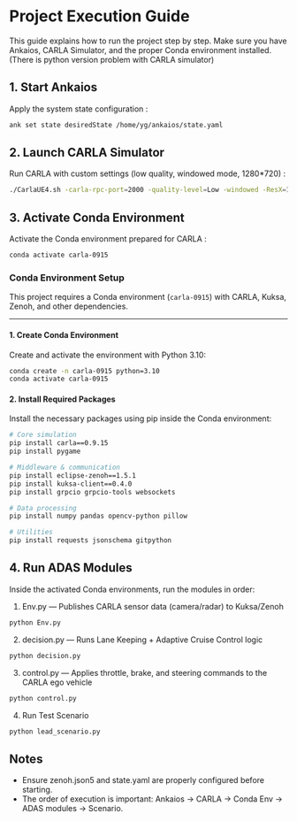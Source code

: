 # Project Execution Guide

This guide explains how to run the project step by step.
Make sure you have Ankaios, CARLA Simulator, and the proper Conda environment installed. (There is python version problem with CARLA simulator)

## 1. Start Ankaios
Apply the system state configuration :
```bash
ank set state desiredState /home/yg/ankaios/state.yaml
```

## 2. Launch CARLA Simulator
Run CARLA with custom settings (low quality, windowed mode, 1280*720) :
```bash
./CarlaUE4.sh -carla-rpc-port=2000 -quality-level=Low -windowed -ResX=1280 -ResY=720
```

## 3. Activate Conda Environment
Activate the Conda environment prepared for CARLA :
```bash
conda activate carla-0915
```

### Conda Environment Setup
This project requires a Conda environment (`carla-0915`) with CARLA, Kuksa, Zenoh, and other dependencies.

---

#### 1. Create Conda Environment
Create and activate the environment with Python 3.10:
```bash
conda create -n carla-0915 python=3.10
conda activate carla-0915
```

#### 2. Install Required Packages
Install the necessary packages using pip inside the Conda environment:
```bash
# Core simulation
pip install carla==0.9.15
pip install pygame

# Middleware & communication
pip install eclipse-zenoh==1.5.1
pip install kuksa-client==0.4.0
pip install grpcio grpcio-tools websockets

# Data processing
pip install numpy pandas opencv-python pillow

# Utilities
pip install requests jsonschema gitpython
```

## 4. Run ADAS Modules
Inside the activated Conda environments, run the modules in order:
1. Env.py — Publishes CARLA sensor data (camera/radar) to Kuksa/Zenoh
```bash
python Env.py
```

2. decision.py — Runs Lane Keeping + Adaptive Cruise Control logic
```bash
python decision.py
```

3. control.py — Applies throttle, brake, and steering commands to the CARLA ego vehicle
```bash
python control.py
```

4. Run Test Scenario
```bash
python lead_scenario.py
```

## Notes
- Ensure zenoh.json5 and state.yaml are properly configured before starting.
- The order of execution is important: Ankaios → CARLA → Conda Env → ADAS modules → Scenario.
